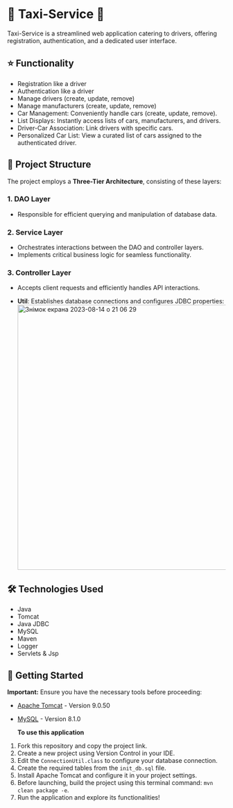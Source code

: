 # 🚕 Taxi-Service 🚖

Taxi-Service is a streamlined web application catering to drivers, offering registration, authentication, and a dedicated user interface.

## ⭐️ Functionality

- Registration like a driver
- Authentication like a driver
- Manage drivers (create, update, remove)
- Manage manufacturers (create, update, remove)
- Car Management: Conveniently handle cars (create, update, remove).
- List Displays: Instantly access lists of cars, manufacturers, and drivers.
- Driver-Car Association: Link drivers with specific cars.
- Personalized Car List: View a curated list of cars assigned to the authenticated driver.

## 📂 Project Structure

The project employs a **Three-Tier Architecture**, consisting of these layers:

### 1. DAO Layer
- Responsible for efficient querying and manipulation of database data.

### 2. Service Layer
- Orchestrates interactions between the DAO and controller layers.
- Implements critical business logic for seamless functionality.

### 3. Controller Layer
- Accepts client requests and efficiently handles API interactions.

- **Util**: Establishes database connections and configures JDBC properties:
  <img width="611" alt="Знімок екрана 2023-08-14 о 21 06 29" src="https://github.com/mykhailoKrlKrk/my-taxi-service/assets/133024859/489852da-67b2-4907-b8c8-48f4e2ef17d8">
  
## 🛠️ Technologies Used

- Java
- Tomcat
- Java JDBC
- MySQL
- Maven
- Logger
- Servlets & Jsp

## 🚀 Getting Started

**Important:** Ensure you have the necessary tools before proceeding:

- [Apache Tomcat](https://repo1.maven.org/maven2/org/apache/tomcat/tomcat/9.0.50/) - Version 9.0.50
- [MySQL](https://dev.mysql.com/downloads/mysql/) - Version 8.1.0

  **To use this application**

1. Fork this repository and copy the project link.
2. Create a new project using Version Control in your IDE.
3. Edit the `ConnectionUtil.class` to configure your database connection.
4. Create the required tables from the `init_db.sql` file.
5. Install Apache Tomcat and configure it in your project settings.
6. Before launching, build the project using this terminal command: `mvn clean package -e`.
7. Run the application and explore its functionalities!



 
